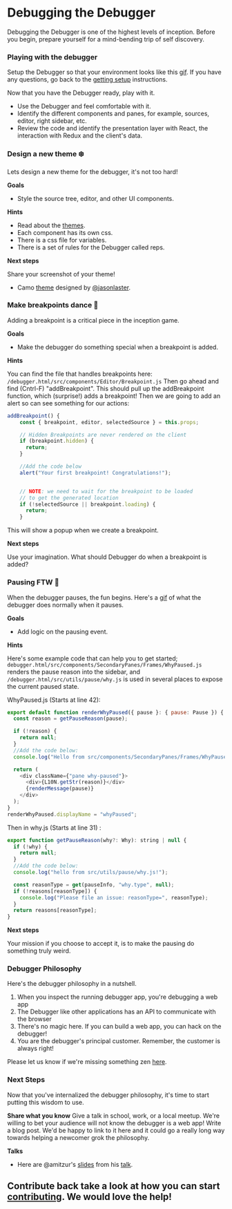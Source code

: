# Debugging the Debugger

Debugging the Debugger is one of the highest levels of inception. Before you begin, prepare yourself for a mind-bending trip of self discovery.

### Playing with the debugger

Setup the Debugger so that your environment looks like this [gif][debugger-intro-gif]. If you have any questions, go back to the [getting setup][getting-setup] instructions.

Now that you have the Debugger ready, play with it.

- Use the Debugger and feel comfortable with it.
- Identify the different components and panes, for example, sources, editor, right sidebar, etc.
- Review the code and identify the presentation layer with React, the interaction with Redux and the client's data.

### Design a new theme :snowflake:

Lets design a new theme for the debugger, it's not too hard!

**Goals**

- Style the source tree, editor, and other UI components.

**Hints**

- Read about the [themes](local-development.md#themes).
- Each component has its own css.
- There is a css file for variables.
- There is a set of rules for the Debugger called reps.

**Next steps**

Share your screenshot of your theme!

* Camo [theme][camo-theme] designed by [@jasonlaster](https://github.com/jasonlaster).


### Make breakpoints dance :dancers:

Adding a breakpoint is a critical piece in the inception game.

**Goals**
- Make the debugger do something special when a breakpoint is added.

**Hints**

You can find the file that handles breakpoints here: `/debugger.html/src/components/Editor/Breakpoint.js`
Then go ahead and find (Cntrl-F) "addBreakpoint". This should pull up the addBreakpoint function, which (surprise!) adds a breakpoint!
Then we are going to add an alert so can see something for our actions:

```javascript
addBreakpoint() {
    const { breakpoint, editor, selectedSource } = this.props;

    // Hidden Breakpoints are never rendered on the client
    if (breakpoint.hidden) {
      return;
    }

	//Add the code below
	alert("Your first breakpoint! Congratulations!");


    // NOTE: we need to wait for the breakpoint to be loaded
    // to get the generated location
    if (!selectedSource || breakpoint.loading) {
      return;
    }
```

This will show a popup when we create a breakpoint.

**Next steps**

Use your imagination. What should Debugger do when a breakpoint is added?


### Pausing FTW :red_circle:

When the debugger pauses, the fun begins. Here's a [gif](http://g.recordit.co/qutDioRQvy.gif) of what the debugger does normally when it pauses.

**Goals**
- Add logic on the pausing event.

**Hints**

Here's some example code that can help you to get started; `debugger.html/src/components/SecondaryPanes/Frames/WhyPaused.js` renders the pause reason into the sidebar, and `/debugger.html/src/utils/pause/why.js` is used in several places to expose the current paused state.

WhyPaused.js (Starts at line 42):

```javascript
export default function renderWhyPaused({ pause }: { pause: Pause }) {
  const reason = getPauseReason(pause);

  if (!reason) {
    return null;
  }
  //Add the code below:
  console.log("Hello from src/components/SecondaryPanes/Frames/WhyPaused.js!");

  return (
    <div className={"pane why-paused"}>
      <div>{L10N.getStr(reason)}</div>
      {renderMessage(pause)}
    </div>
  );
}
renderWhyPaused.displayName = "whyPaused";
```

Then in why.js (Starts at line 31) :

```javascript
export function getPauseReason(why?: Why): string | null {
  if (!why) {
    return null;
  }
  //Add the code below:
  console.log("hello from src/utils/pause/why.js!");

  const reasonType = get(pauseInfo, "why.type", null);
  if (!reasons[reasonType]) {
    console.log("Please file an issue: reasonType=", reasonType);
  }
  return reasons[reasonType];
}
```

**Next steps**

Your mission if you choose to accept it, is to make the pausing do something truly weird.


### Debugger Philosophy

Here's the debugger philosophy in a nutshell.

1.  When you inspect the running debugger app, you're debugging a web app
2.  The Debugger like other applications has an API to communicate with the browser
3.  There's no magic here. If you can build a web app, you can hack on the debugger!
4.  You are the debugger's principal customer. Remember, the customer is always right!

Please let us know if we're missing something zen [here][getting-started-issue].

### Next Steps

Now that you've internalized the debugger philosophy, it's time to start putting this wisdom to use.

**Share what you know** Give a talk in school, work, or a local meetup. We're willing to bet your audience will not know the debugger is a web app! Write a blog post. We'd be happy to link to it here and it could go a really long way towards helping a newcomer grok the philosophy.

**Talks**

* Here are @amitzur's [slides][amit-slides] from his [talk][amit-tweet].

## **Contribute back** take a look at how you can start [contributing][contributing]. We would love the help!

[contributing]: https://github.com/firefox-devtools/debugger.html/blob/master/.github/CONTRIBUTING.md
[getting-setup]: ./getting-setup.md
[getting-started-issue]: https://github.com/firefox-devtools/debugger.html/issues/1247
[debugger-intro-gif]: http://g.recordit.co/WjHZaXKifZ.gif
[amit-slides]: https://docs.google.com/presentation/d/1jdnvL-BwwxEuFbb9tiRxcT6UT-Ua0jGhy9FKBT4b43E/edit
[amit-tweet]: https://twitter.com/amitzur/status/790153843946426369
[camo-theme]: https://cloud.githubusercontent.com/assets/254562/20683683/ec030354-b57a-11e6-98bc-c8da75721e78.png
